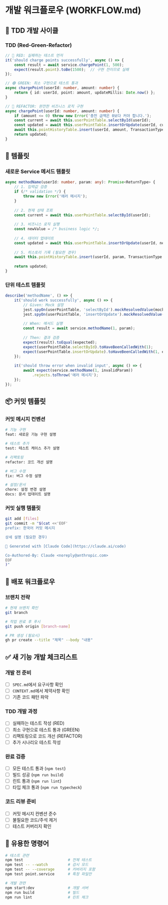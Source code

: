 # 개발 워크플로우 (WORKFLOW.md)

## 🔄 TDD 개발 사이클

### TDD (Red-Green-Refactor)
```typescript
// 🔴 RED: 실패하는 테스트 먼저
it('should charge points successfully', async () => {
    const result = await service.chargePoint(1, 500);
    expect(result.point).toBe(1500);  // 구현 전이므로 실패
});

// 🟢 GREEN: 최소 구현으로 테스트 통과
async chargePoint(userId: number, amount: number) {
    return { id: userId, point: amount, updateMillis: Date.now() };
}

// 🔄 REFACTOR: 완전한 비즈니스 로직 구현
async chargePoint(userId: number, amount: number) {
    if (amount <= 0) throw new Error('충전 금액은 0보다 커야 합니다.');
    const current = await this.userPointTable.selectById(userId);
    const updated = await this.userPointTable.insertOrUpdate(userId, current.point + amount);
    await this.pointHistoryTable.insert(userId, amount, TransactionType.CHARGE, updated.updateMillis);
    return updated;
}
```

## 📝 템플릿

### 새로운 Service 메서드 템플릿
```typescript
async methodName(userId: number, param: any): Promise<ReturnType> {
    // 1. 입력값 검증
    if (/* validation */) {
        throw new Error('에러 메시지');
    }
    
    // 2. 현재 상태 조회
    const current = await this.userPointTable.selectById(userId);
    
    // 3. 비즈니스 로직 실행
    const newValue = /* business logic */;
    
    // 4. 데이터 업데이트  
    const updated = await this.userPointTable.insertOrUpdate(userId, newValue);
    
    // 5. 히스토리 기록 (필요한 경우)
    await this.pointHistoryTable.insert(userId, param, TransactionType.XXX, updated.updateMillis);
    
    return updated;
}
```

### 단위 테스트 템플릿
```typescript
describe('methodName', () => {
    it('should work successfully', async () => {
        // Given: Mock 설정
        jest.spyOn(userPointTable, 'selectById').mockResolvedValue(mockCurrent);
        jest.spyOn(userPointTable, 'insertOrUpdate').mockResolvedValue(mockUpdated);
        
        // When: 메서드 실행
        const result = await service.methodName(1, param);
        
        // Then: 결과 검증
        expect(result).toEqual(expected);
        expect(userPointTable.selectById).toHaveBeenCalledWith(1);
        expect(userPointTable.insertOrUpdate).toHaveBeenCalledWith(1, expectedValue);
    });
    
    it('should throw error when invalid input', async () => {
        await expect(service.methodName(1, invalidParam))
            .rejects.toThrow('에러 메시지');
    });
});
```

## 📦 커밋 템플릿

### 커밋 메시지 컨벤션
```bash
# 기능 구현
feat: 새로운 기능 구현 설명

# 테스트 추가
test: 테스트 케이스 추가 설명

# 리팩토링
refactor: 코드 개선 설명

# 버그 수정
fix: 버그 수정 설명

# 설정/문서
chore: 설정 변경 설명
docs: 문서 업데이트 설명
```

### 커밋 실행 템플릿
```bash
git add [files]
git commit -m "$(cat <<'EOF'
prefix: 한국어 커밋 메시지

상세 설명 (필요한 경우)

🤖 Generated with [Claude Code](https://claude.ai/code)

Co-Authored-By: Claude <noreply@anthropic.com>
EOF
)"
```

## 🚀 배포 워크플로우

### 브랜치 전략
```bash
# 현재 브랜치 확인
git branch

# 작업 완료 후 푸시
git push origin [branch-name]

# PR 생성 (필요시)
gh pr create --title "제목" --body "내용"
```

## ✅ 새 기능 개발 체크리스트

### 개발 전 준비
- [ ] `SPEC.md`에서 요구사항 확인
- [ ] `CONTEXT.md`에서 제약사항 확인
- [ ] 기존 코드 패턴 파악

### TDD 개발 과정
- [ ] 실패하는 테스트 작성 (RED)
- [ ] 최소 구현으로 테스트 통과 (GREEN)  
- [ ] 리팩토링으로 코드 개선 (REFACTOR)
- [ ] 추가 시나리오 테스트 작성

### 완료 검증
- [ ] 모든 테스트 통과 (`npm test`)
- [ ] 빌드 성공 (`npm run build`)
- [ ] 린트 통과 (`npm run lint`)
- [ ] 타입 체크 통과 (`npm run typecheck`)

### 코드 리뷰 준비  
- [ ] 커밋 메시지 컨벤션 준수
- [ ] 불필요한 코드/주석 제거
- [ ] 테스트 커버리지 확인

## 🔧 유용한 명령어

```bash
# 테스트 관련
npm test                    # 전체 테스트
npm test -- --watch         # 감시 모드
npm test -- --coverage      # 커버리지 포함
npm test point.service      # 특정 파일만

# 개발 관련  
npm start:dev               # 개발 서버
npm run build               # 빌드
npm run lint                # 린트 체크
```
